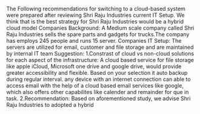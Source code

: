 The Following recommendations for switching to a cloud-based system were prepared after reviewing Shri Raju Industries current IT Setup. We think that is the best strategy for Shri Raju Industries would be a hybrid cloud model
Companies Background: A Medium scale company called Shri Raju Industries sells the spare parts and gadgets for trucks.The company has employs 245 people and runs 15 server.
Companies IT Setup: The servers are utilized for email, customer and file storage and are maintained by internal IT team
Suggestion:
1.Constrast of cloud vs non-cloud solutions for each aspect of the infrastructure: A cloud based service for file storage like apple iCloud, Microsoft one drive and google drive, would provide greater accessibility and flexible. Based on your selection it auto backup during regular interval. any device with an internet connection can able to access email with the help of a cloud based email services like google, which also offers other capabilites like calender and remainder for que in task.
2.Recommendation: Based on aforementioned study, we advise Shri Raju Industries to adopted a hybrid 
